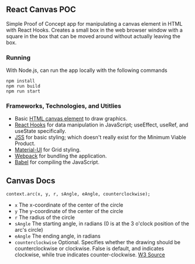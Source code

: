 ## React Canvas POC ##
Simple Proof of Concept app for manipulating a canvas element in HTML with React Hooks. Creates a small box in the web browser window with a square in the box that can be moved around without actually leaving the box.

### Running ###
With Node.js, can run the app locally with the following commands

```
npm install
npm run build
npm run start
```

### Frameworks, Technologies, and Utitlies ###
 - Basic [HTML canvas element](https://www.w3schools.com/graphics/canvas_intro.asp) to draw graphics.
 - [React Hooks](https://reactjs.org/docs/hooks-reference.html) for data manipulation in JavaScript; useEffect, useRef, and useState specifically.
 - [JSS](https://cssinjs.org/) for basic styling; which doesn't really exist for the Minimum Viable Product.
 - [Material-UI](https://material-ui.com/) for Grid styling.
 - [Webpack](https://webpack.js.org/) for bundling the application.
 - [Babel](https://babeljs.io/) for compiling the JavaScript.

## Canvas Docs ##
```context.arc(x, y, r, sAngle, eAngle, counterclockwise);```
* ```x``` The x-coordinate of the center of the circle
* ```y``` The y-coordinate of the center of the circle
* ```r``` The radius of the circle
* ```sAngle``` The starting angle, in radians (0 is at the 3 o'clock position of the arc's circle)
* ```eAngle``` The ending angle, in radians
* ```counterclockwise``` Optional. Specifies whether the drawing should be counterclockwise or clockwise. False is default, and indicates clockwise, while true indicates counter-clockwise.
[W3 Source](https://www.w3schools.com/tags/canvas_arc.asp)
